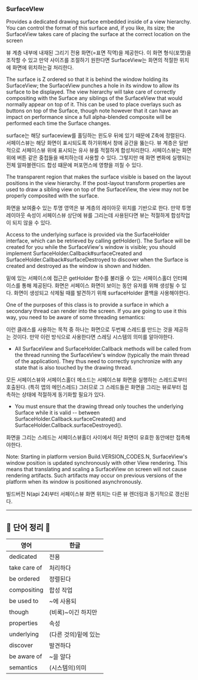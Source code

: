 ### SurfaceVIew

Provides a dedicated drawing surface embedded inside of a view hierarchy. You can control the format of this surface and, if you like, its size;
the SurfaceView takes care of placing the surface at the correct location on the screen

뷰 계층 내부에 내재된 그리기 전용 화면(=표면 직역)을 제공한다. 이 화면 형식(포맷)을 조작할 수 있고 만약 사이즈를 조절하기 원한다면
SurfaceView는 화면의 적절한 위치에 화면에 위치하는걸 처리한다.

The surface is Z ordered so that it is behind the window holding its SurfaceView; the SurfaceView punches a hole in its window to allow its surface to be displayed.
The view hierarchy will take care of correctly compositing with the Surface any siblings of the SurfaceView that would normally appear on top of it.
This can be used to place overlays such as buttons on top of the Surface, though note however that it can have an impact on performance since a full alpha-blended composite will be performed each time the Surface changes.

surface는 해당 surfaceview를 홀딩하는 윈도우 뒤에 있기 때문에 Z축에 정렬된다. 서페이스뷰는 해당 화면이 표시되도록 하기위해서 창에 공간을 뚫는다.
뷰 계층은 일반적으로 서페이스뷰 위에 표시되는 유사 뷰를 적절하게 합성처리한다. 서페이스뷰는 화면 위에 버튼 같은 중첩들을 배치하는데 사용할 수 있다. 그렇지만 매 화면 변화에 실행되는 전체 알파블렌디드 합성 떄문에 퍼포먼스에 영향을 끼칠 수 있다.

The transparent region that makes the surface visible is based on the layout positions in the view hierarchy.
If the post-layout transform properties are used to draw a sibling view on top of the SurfaceView, the view may not be properly composited with the surface.

화면을 보여줄수 있는 투명 영역은 뷰 계층의 레이아웃 위치를 기반으로 한다.
만약 투명 레이아웃 속성이 서페이스뷰 상단에 뷰를 그리는데 사용된다면 뷰는 적절하게 합성작업이 되지 않을 수 있다.

Access to the underlying surface is provided via the SurfaceHolder interface, which can be retrieved by calling getHolder().
The Surface will be created for you while the SurfaceView's window is visible; you should implement SurfaceHolder.Callback#surfaceCreated and SurfaceHolder.Callback#surfaceDestroyed
to discover when the Surface is created and destroyed as the window is shown and hidden.

밑에 있는 서페이스에 접근은 getHolder 함수를 불러올 수 있는 서페이스홀더 인터페이스를 통해 제공된다.
화면은 서페이스 화면이 보이는 동안 유저를 위해 생성될 수 있다. 화면이 생성되고 삭제될 때를 발견하기 위해 surfaceHolder 콜백을 사용해야한다.

One of the purposes of this class is to provide a surface in which a secondary thread can render into the screen.
If you are going to use it this way, you need to be aware of some threading semantics:

이런 클래스를 사용하는 목적 중 하나는 화면으로 두번째 스레드를 만드는 것을 제공하는 것이다.
만약 이런 방식으로 사용한다면 스레딩 시스템의 의미를 알아야한다.

- All SurfaceView and SurfaceHolder.Callback methods will be called from the thread running the SurfaceView's window (typically the main thread of the application).
They thus need to correctly synchronize with any state that is also touched by the drawing thread.

모든 서페이스뷰와 서페이스홀더 메소드는 서페이스뷰 화면을 실행하는 스레드로부터 호출된다. (특히 앱의 메인스레드)
그러므로 그 스레드들은 화면을 그리는 뷰로부터 접촉하는 상태에 적절하게 동기화할 필요가 있다.

- You must ensure that the drawing thread only touches the underlying Surface while it is valid -- between SurfaceHolder.Callback.surfaceCreated() and SurfaceHolder.Callback.surfaceDestroyed().

화면을 그리는 스레드는 서페이스뷰홀더 사이에서 하단 화면이 유효한 동안에만 접촉해야한다.

Note: Starting in platform version Build.VERSION_CODES.N, SurfaceView's window position is updated synchronously with other View rendering.
This means that translating and scaling a SurfaceView on screen will not cause rendering artifacts. Such artifacts may occur on previous versions of the platform when its window is positioned asynchronously.

빌드버전 N(api 24)부터 서페이스뷰 화면 위치는 다른 뷰 렌더링과 동기적으로 갱신된다.


---------------------------------------------------------------------------
## 📗 단어 정리 📘   
   
|영어|한글|
|---|---|
|dedicated|전용|
|take care of|처리하다|
|be ordered|정렬된다|
|compositing|합성 작업|
|be used to| ~에 사용되|
|though|(비록)~이긴 하지만|
|properties|속성|
|underlying|(다른 것의)밑에 있는|
|discover|발견하다|
|be aware of|~을 알다|
|semantics|(시스템의)의미